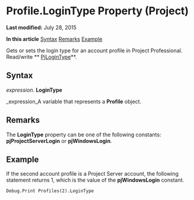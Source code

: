 
# Profile.LoginType Property (Project)

 **Last modified:** July 28, 2015

 **In this article**
 [Syntax](#sectionSection0)
 [Remarks](#sectionSection1)
 [Example](#sectionSection2)


Gets or sets the login type for an account profile in Project Professional. Read/write  ** [PjLoginType](974e4384-da46-b7e2-299f-9821cf88c1fb.md)**.


## Syntax
<a name="sectionSection0"> </a>

 _expression_. **LoginType**

 _expression_A variable that represents a  **Profile** object.


## Remarks
<a name="sectionSection1"> </a>

The  **LoginType** property can be one of the following constants: **pjProjectServerLogin** or **pjWindowsLogin**.


## Example
<a name="sectionSection2"> </a>

If the second account profile is a Project Server account, the following statement returns 1, which is the value of the  **pjWindowsLogin** constant.


```
Debug.Print Profiles(2).LoginType
```

